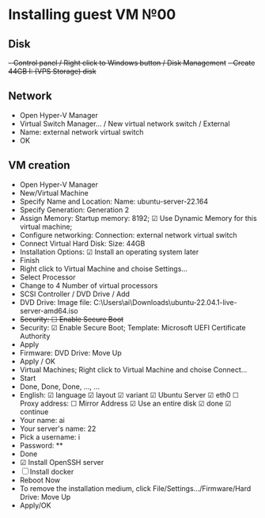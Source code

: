 # Installing guest VM №00
## Disk
~~- Control panel / Right click to Windows button / Disk Management~~
~~- Create 44GB I: (VPS Storage) disk~~
## Network
- Open Hyper-V Manager
- Virtual Switch Manager... / New virtual network switch / External
- Name: external network virtual switch
- OK
## VM creation
- Open Hyper-V Manager
- New/Virtual Machine
- Specify Name and Location: Name: ubuntu-server-22.164
- Specify Generation: Generation 2
- Assign Memory: Startup memory: 8192; ☑ Use Dynamic Memory for this virtual machine;
- Configure networking: Connection: external network virtual switch
- Connect Virtual Hard Disk: Size: 44GB
- Installation Options: ☑ Install an operating system later
- Finish
- Right click to Virtual Machine and choise Settings...
- Select Processor
- Change to 4 Number of virtual processors
- SCSI Controller / DVD Drive / Add
- DVD Drive: Image file: C:\Users\ai\Downloads\ubuntu-22.04.1-live-server-amd64.iso
- ~~Security: ☐ Enable Secure Boot~~
- Security: ☑︎ Enable Secure Boot; Template: Microsoft UEFI Certificate Authority
- Apply
- Firmware: DVD Drive: Move Up
- Apply / OK
- Virtual Machines; Right click to Virtual Machine and choise Connect...
- Start
- Done, Done, Done, ..., ...
- English: ☑︎ language ☑︎ layout ☑︎ variant ☑︎ Ubuntu Server ☑︎ eth0 ☐ Proxy address: ☐ Mirror Address ☑︎ Use an entire disk ☑︎ done ☑︎ continue 
- Your name: ai
- Your server's name: 22
- Pick a username: i
- Password: **
- Done
- ☑︎ Install OpenSSH server
- ☐ Install docker
- Reboot Now
- To remove the installation  medium, click File/Settings.../Firmware/Hard Drive: Move Up
- Apply/OK
